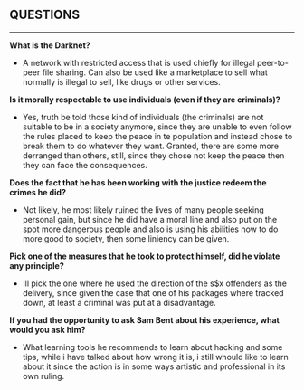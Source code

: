 ## QUESTIONS

--- 

**What is the Darknet?**
- A network with restricted access that is used chiefly for illegal peer-to-peer file sharing. Can also be used like a marketplace to sell what normally is illegal to sell, like drugs or other services.

**Is it morally respectable to use individuals (even if they are criminals)?**
- Yes, truth be told those kind of individuals (the criminals) are not suitable to be in a society anymore, since they are unable to even follow the rules placed to keep the peace in te population and instead chose to break them to do whatever they want. Granted, there are some more derranged than others, still, since they chose not keep the peace then they can face the consequences.

**Does the fact that he has been working with the justice redeem the crimes he did?**
- Not likely, he most likely ruined the lives of many people seeking personal gain, but since he did have a moral line and also put on the spot more dangerous people and also is using his abilities now to do more good to society, then some liniency can be given.

**Pick one of the measures that he took to protect himself, did he violate any principle?**
- Ill pick the one where he used the direction of the s$x offenders as the delivery, since given the case that one of his packages where tracked down, at least a criminal was put at a disadvantage.

**If you had the opportunity to ask Sam Bent about his experience, what would you ask him?**
- What learning tools he recommends to learn about hacking and some tips, while i have talked about how wrong it is, i still whould like to learn about it since the action is in some ways artistic and professional in its own ruling.